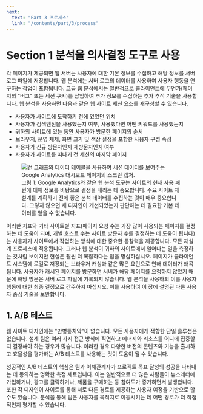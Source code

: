 ```yaml
---
next:
  text: "Part 3 프로세스"
  link: "/contents/part/3/process"
---
```


# Section 1 분석을 의사결정 도구로 사용

각 페이지가 제공되면 웹 서버는 사용자에 대한 기본 정보를 수집하고 해당 정보를 서버 로그 파일에 저장합니다. 웹 분석에는 서버 로그의 데이터를 사용하여 사용자 행동을 연구하는 작업이 포함됩니다. 고급 웹 분석에서는 일반적으로 클라이언트에 무언가(페이지의 "버그" 또는 세션 쿠키)를 삽입하여 추가 정보를 수집하는 추가 추적 기술을 사용합니다. 웹 분석을 사용하면 다음과 같은 웹 사이트 세션 요소를 재구성할 수 있습니다.

- 사용자가 사이트에 도착하기 전에 있었던 위치
- 사용자가 검색엔진을 사용했는지 여부, 사용했다면 어떤 키워드를 사용했는지
- 귀하의 사이트에 있는 동안 사용자가 방문한 페이지의 순서
- 브라우저, 운영 체제, 화면 크기 및 색상 설정을 포함한 사용자 구성 속성
- 사용자가 신규 방문자인지 재방문자인지 여부
- 사용자가 사이트를 떠나기 전 세션의 마지막 페이지

<figure>
  <img id="figure1" alt="선 그래프와 데이터 테이블을 사용하여 세션 데이터를 보여주는 Google Analytics 대시보드 페이지의 스크린 캡처." src="/images/part/2/2.png">
  <figcaption>
    그림 1: Google Analytics와 같은 웹 분석 도구는 사이트의 현재 사용 패턴에 대해 정보를 바탕으로 결정을 내리는 데 중요합니다. 주요 사이트 재설계를 계획하기 전에 좋은 분석 데이터를 수집하는 것이 매우 중요합니다. 그렇지 않으면 새 디자인이 개선되었는지 판단하는 데 필요한 기본 데이터를 얻을 수 없습니다.
  </figcaption>
</figure>

이러한 지표와 기타 사이트별 지표(페이지 요청 수는 가장 많이 사용되는 페이지를 결정하는 데 도움이 되며, 개별 호스트 수는 사이트 방문자 수를 결정하는 데 도움이 됩니다)는 사용자가 사이트에서 작업하는 방식에 대한 중요한 통찰력을 제공합니다. 모든 재설계 프로세스에 적용됩니다. 그러나 웹 분석이 귀하의 사이트에서 일어나는 일을 측정하는 것처럼 보이지만 현실은 훨씬 더 복잡하다는 점을 명심하십시오. 페이지가 클라이언트 시스템에 로컬로 저장되는 브라우저 캐싱과 같은 많은 요인으로 인해 데이터가 왜곡됩니다. 사용자가 캐시된 페이지를 방문하면 서버가 해당 페이지를 요청하지 않았기 때문에 해당 방문은 서버 로그 파일에 기록되지 않습니다. 웹 분석을 사용하되 이를 사용자 행동에 대한 최종 결정으로 간주하지 마십시오. 이를 사용하여 이 장에 설명된 다른 사용자 중심 기술을 보완합니다.

## 1. A/B 테스트

웹 사이트 디자인에는 "만병통치약"이 없습니다. 모든 사용자에게 적합한 단일 솔루션은 없습니다. 설계 팀은 여러 가지 접근 방식에 직면하고 에너지와 리소스를 어디에 집중할지 결정해야 하는 경우가 많습니다. 이러한 경우 다양한 버전의 콘텐츠와 기능을 출시하고 효율성을 평가하는 A/B 테스트를 사용하는 것이 도움이 될 수 있습니다.

성공적인 A/B 테스트의 핵심은 팀과 이해관계자가 프로젝트 목표 달성의 성공을 나타내는 데 동의하는 명확한 측정 세트입니다. 이는 일반적으로 더 많은 사람들이 뉴스레터에 가입하거나, 광고를 클릭하거나, 제품을 구매하는 등 참여도가 증가하면서 발생합니다. 또한 각 디자인이 사이트를 통해 서로 다른 경로를 제공하는 사용자 여정을 기반으로 할 수도 있습니다. 분석을 통해 팀은 사용자를 목적지로 이동시키는 데 어떤 경로가 더 직접적인지 평가할 수 있습니다.
